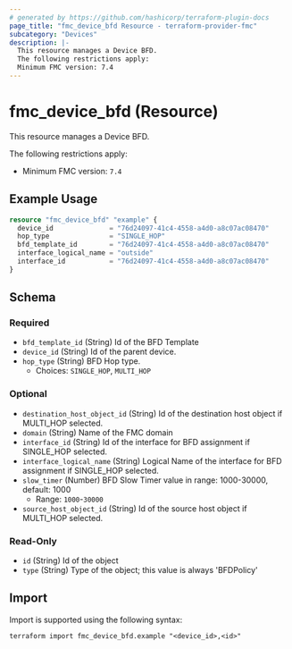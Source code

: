 ```yaml
---
# generated by https://github.com/hashicorp/terraform-plugin-docs
page_title: "fmc_device_bfd Resource - terraform-provider-fmc"
subcategory: "Devices"
description: |-
  This resource manages a Device BFD.
  The following restrictions apply:
  Minimum FMC version: 7.4
---
```


# fmc_device_bfd (Resource)

This resource manages a Device BFD.

The following restrictions apply:
  - Minimum FMC version: `7.4`

## Example Usage

```terraform
resource "fmc_device_bfd" "example" {
  device_id              = "76d24097-41c4-4558-a4d0-a8c07ac08470"
  hop_type               = "SINGLE_HOP"
  bfd_template_id        = "76d24097-41c4-4558-a4d0-a8c07ac08470"
  interface_logical_name = "outside"
  interface_id           = "76d24097-41c4-4558-a4d0-a8c07ac08470"
}
```

<!-- schema generated by tfplugindocs -->
## Schema

### Required

- `bfd_template_id` (String) Id of the BFD Template
- `device_id` (String) Id of the parent device.
- `hop_type` (String) BFD Hop type.
  - Choices: `SINGLE_HOP`, `MULTI_HOP`

### Optional

- `destination_host_object_id` (String) Id of the destination host object if MULTI_HOP selected.
- `domain` (String) Name of the FMC domain
- `interface_id` (String) Id of the interface for BFD assignment if SINGLE_HOP selected.
- `interface_logical_name` (String) Logical Name of the interface for BFD assignment if SINGLE_HOP selected.
- `slow_timer` (Number) BFD Slow Timer value in range: 1000-30000, default: 1000
  - Range: `1000`-`30000`
- `source_host_object_id` (String) Id of the source host object if MULTI_HOP selected.

### Read-Only

- `id` (String) Id of the object
- `type` (String) Type of the object; this value is always 'BFDPolicy'

## Import

Import is supported using the following syntax:

```shell
terraform import fmc_device_bfd.example "<device_id>,<id>"
```
